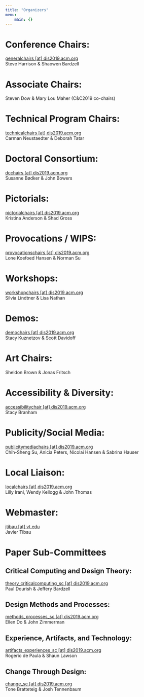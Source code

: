 ```yaml
---
title: "Organizers"
menu:
    main: {}
---
```

# Conference Chairs:
[generalchairs [at] dis2019.acm.org](mailto:generalchairs@dis2019.acm.org)  
Steve Harrison & Shaowen Bardzell

# Associate Chairs:
Steven Dow & Mary Lou Maher (C&C2019 co-chairs)

# Technical Program Chairs:
[technicalchairs [at] dis2019.acm.org](mailto:technicalchairs@dis2019.acm.org)  
Carman Neustaedter & Deborah Tatar

# Doctoral Consortium:
[dcchairs [at] dis2019.acm.org](mailto:dcchairs@dis2019.acm.org)  
Susanne Bødker & John Bowers

# Pictorials:
[pictorialchairs [at] dis2019.acm.org](mailto:pictorialchairs@dis2019.acm.org)  
Kristina Anderson & Shad Gross

# Provocations / WIPS:
[provocationschairs [at] dis2019.acm.org](mailto:provocationschairs@dis2019.acm.org)  
Lone Koefoed Hansen & Norman Su


# Workshops:
[workshopchairs [at] dis2019.acm.org](mailto:workshopchairs@dis2019.acm.org)  
Silvia Lindtner & Lisa Nathan

# Demos:
[demochairs [at] dis2019.acm.org](mailto:demochairs@dis2019.acm.org)  
Stacy Kuznetzov & Scott Davidoff

# Art Chairs:
Sheldon Brown & Jonas Fritsch

# Accessibility & Diversity:
[accessibilitychair [at] dis2019.acm.org](mailto:accessibilitychair@dis2019.acm.org)  
Stacy Branham

# Publicity/Social Media:
[publicitymediachairs [at] dis2019.acm.org](mailto:publicitymediachairs@dis2019.acm.org)  
Chih-Sheng Su, Anicia Peters, Nicolai Hansen & Sabrina Hauser

# Local Liaison:
[localchairs [at] dis2019.acm.org](mailto:localchairs@dis2019.acm.org)  
Lilly Irani, Wendy Kellogg & John Thomas

# Webmaster:
[jtibau [at] vt.edu](mailto:jtibau@vt.edu)  
Javier Tibau

# Paper Sub-Committees

## Critical Computing and Design Theory:
[theory_criticalcomputing_sc [at] dis2019.acm.org](mailto:theory_criticalcomputing_sc@dis2019.acm.org)  
Paul Dourish & Jeffery Bardzell

## Design Methods and Processes:
[methods_processes_sc [at] dis2019.acm.org](mailto:methods_processes_sc@dis2019.acm.org)  
Ellen Do & John Zimmerman

## Experience, Artifacts, and Technology:
[artifacts_experiences_sc [at] dis2019.acm.org](mailto:artifacts_experiences_sc@dis2019.acm.org)  
Rogerio de Paula & Shaun Lawson

## Change Through Design:
[change_sc [at] dis2019.acm.org](mailto:change_sc@dis2019.acm.org)  
Tone Bratteteig & Josh Tennenbaum